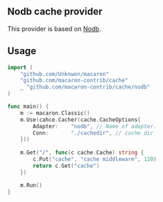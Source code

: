 ## Nodb cache provider

This provider is based on [Nodb](github.com/lunny/nodb).

## Usage

```go
import (
    "github.com/Unknwon/macaron"
    "github.com/macaron-contrib/cache"
    _ "github.com/macaron-contrib/cache/nodb"
)

func main() {
    m := macaron.Classic()
    m.Use(cahce.Cacher(cache.CacheOptions{
        Adapter:    "nodb", // Name of adapter.
        Conn:       "./cachedir", // cache dir
    }))
    
    m.Get("/", func(c cache.Cache) string {
        c.Put("cache", "cache middleware", 120)
        return c.Get("cache")
    })

    m.Run()
}
```